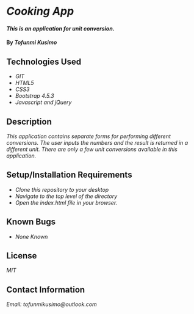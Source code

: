 # _Cooking App_

#### _This is an application for unit conversion._

#### By _Tofunmi Kusimo_

## Technologies Used

* _GIT_
* _HTML5_
* _CSS3_
* _Bootstrap 4.5.3_
* _Javascript and jQuery_

## Description

_This application contains separate forms for performing different conversions. The user inputs the numbers and the result is returned in a different unit. There are only a few unit conversions available in this application._

## Setup/Installation Requirements

* _Clone this repository to your desktop_
* _Navigate to the top level of the directory_
* _Open the index.html file in your browser._

## Known Bugs

* _None Known_


## License

_MIT_

## Contact Information

_Email: tofunmikusimo@outlook.com_
